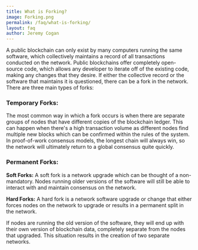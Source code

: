 ```yaml
---
title: What is Forking?
image: Forking.png
permalink: /faq/what-is-forking/
layout: faq
author: Jeremy Cogan
---
```

<span>A public blockchain can only exist by many computers running the same software, which collectively maintains a record of all transactions conducted on the network. Public blockchains offer completely open-source code, which allows any developer to iterate off of the existing code, making any changes that they desire. If either the collective record or the software that maintains it is questioned, there can be a fork in the network. There are three main types of forks:</span>

<h3>Temporary Forks:</h3>
<span>The most common way in which a fork occurs is when there are separate groups of nodes that have different copies of the blockchain ledger. This can happen when there's a high transaction volume as different nodes find multiple new blocks which can be confirmed within the rules of the system. In proof-of-work consensus models, the longest chain will always win, so the network will ultimately return to a global consensus quite quickly.</span>

<h3>Permanent Forks:</h3>

<strong>Soft Forks:</strong>
<span>A soft fork is a network upgrade which can be thought of a non-mandatory. Nodes running older versions of the software will still be able to interact with and maintain consensus on the network.</span>

<strong>Hard Forks:</strong>
<span>A hard fork is a network software upgrade or change that either forces nodes on the network to upgrade or results in a permanent split in the network.</span>

<span>If nodes are running the old version of the software, they will end up with their own version of blockchain data, completely separate from the nodes that upgraded. This situation results in the creation of two separate networks.</span>
